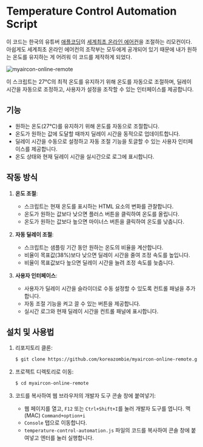 # Temperature Control Automation Script

이 코드는 한국의 유튜버 [애플코딩](https://youtu.be/bn59L-ar744?si=HNe4R0KTGRzrVgSE)의 [세계최초 온라인 에어컨](http://myaircon.online)을 조절하는 리모컨이다. 아쉽게도 세계최초 온라인 에어컨의 조작부는 모두에게 공개되어 있기 때문에 내가 원하는 온도를 유지하는 게 어려워 이 코드를 제작하게 되었다.

![myaircon-online-remote](https://github.com/user-attachments/assets/91e46f6c-4f16-48c7-b988-1d541f881207)

이 스크립트는 27°C의 최적 온도를 유지하기 위해 온도를 자동으로 조절하며, 딜레이 시간을 자동으로 조정하고, 사용자가 설정을 조작할 수 있는 인터페이스를 제공합니다.

## 기능

- 원하는 온도(27°C)를 유지하기 위해 온도를 자동으로 조절합니다.
- 온도가 원하는 값에 도달할 때까지 딜레이 시간을 동적으로 업데이트합니다.
- 딜레이 시간을 수동으로 설정하고 자동 조절 기능을 토글할 수 있는 사용자 인터페이스를 제공합니다.
- 온도 상태와 현재 딜레이 시간을 실시간으로 로그에 표시합니다.

## 작동 방식

1. **온도 조절**:
    - 스크립트는 현재 온도를 표시하는 HTML 요소의 변화를 관찰합니다.
    - 온도가 원하는 값보다 낮으면 플러스 버튼을 클릭하여 온도를 올립니다.
    - 온도가 원하는 값보다 높으면 마이너스 버튼을 클릭하여 온도를 낮춥니다.

2. **자동 딜레이 조절**:
    - 스크립트는 샘플링 기간 동안 원하는 온도의 비율을 계산합니다.
    - 비율이 목표값(38%)보다 낮으면 딜레이 시간을 줄여 조정 속도를 높입니다.
    - 비율이 목표값보다 높으면 딜레이 시간을 늘려 조정 속도를 늦춥니다.

3. **사용자 인터페이스**:
    - 사용자가 딜레이 시간을 슬라이더로 수동 설정할 수 있도록 컨트롤 패널을 추가합니다.
    - 자동 조절 기능을 켜고 끌 수 있는 버튼을 제공합니다.
    - 실시간 로그와 현재 딜레이 시간을 컨트롤 패널에 표시합니다.

## 설치 및 사용법

1. 리포지토리 클론:
    ```sh
    $ git clone https://github.com/koreazombie/myaircon-online-remote.git
    ```

2. 프로젝트 디렉토리로 이동:
    ```sh
    $ cd myaircon-online-remote
    ```
    
3. 코드를 복사하여 웹 브라우저의 개발자 도구 콘솔 창에 붙여넣기:
    - 웹 페이지를 열고, `F12` 또는 `Ctrl+Shift+I`를 눌러 개발자 도구를 엽니다. 맥(MAC) `Command+option+i`
    - `Console` 탭으로 이동합니다.
    - `temperature-control-automation.js` 파일의 코드를 복사하여 콘솔 창에 붙여넣고 엔터를 눌러 실행합니다.